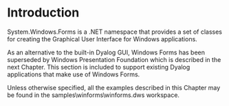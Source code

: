 # Introduction

System.Windows.Forms is a .NET namespace that provides a set of classes for creating the Graphical User Interface for Windows applications.

As an alternative to the built-in Dyalog GUI, Windows Forms has been superseded by Windows Presentation Foundation which is described in the next Chapter. This section is included to support existing Dyalog applications that make use of Windows Forms.

Unless otherwise specified, all the examples described in this Chapter may be found in the samples\winforms\winforms.dws workspace.
